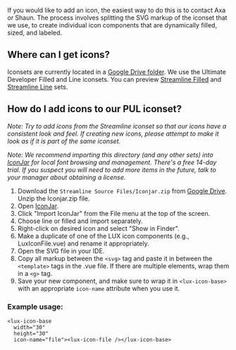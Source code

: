 If you would like to add an icon, the easiest way to do this is to contact Axa or Shaun. The process involves splitting the SVG markup of the iconset that we use, to create individual icon components that are dynamically filled, sized, and labeled.

## Where can I get icons?

Iconsets are currently located in a [Google Drive folder](https://drive.google.com/drive/folders/0B7lJwwFLye5XaTNzdFAwRTEyNlk). We use the Ultimate Developer Filled and Line iconsets. You can preview [Streamline Filled](https://web.archive.org/web/20180112173120/http://www.streamlineicons.com:80/preview-ultimate-filled.html) and [Streamline Line](https://web.archive.org/web/20180116032529/http://www.streamlineicons.com:80/preview-ultimate.html) sets.

## How do I add icons to our PUL iconset?

_Note: Try to add icons from the Streamline iconset so that our icons have a consistent look and feel. If creating new icons, please attempt to make it look as if it is part of the same iconset._

_Note: We recommend importing this directory (and any other sets) into [IconJar](https://geticonjar.com/) for local font browsing and management. There's a free 14-day trial. If you suspect you will need to add more items in the future, talk to your manager about obtaining a license._

1.  Download the `Streamline Source Files/Iconjar.zip` from [Google Drive](https://drive.google.com/drive/folders/0B7lJwwFLye5XYUVxRVpsQndRWFU). Unzip the Iconjar.zip file.
2.  Open [IconJar](https://geticonjar.com/).
3.  Click "Import IconJar" from the File menu at the top of the screen.
4.  Choose line or filled and import separately.
5.  Right-click on desired icon and select "Show in Finder".
6.  Make a duplicate of one of the LUX icon components (e.g., LuxIconFile.vue) and rename it appropriately.
7.  Open the SVG file in your IDE.
8.  Copy all markup between the `<svg>` tag and paste it in between the `<template>` tags in the .vue file. If there are multiple elements, wrap them in a `<g>` tag.
9.  Save your new component, and make sure to wrap it in `<lux-icon-base>` with an appropriate `icon-name` attribute when you use it.

### Example usage:

```
<lux-icon-base
  width="30"
  height="30"
  icon-name="file"><lux-icon-file /></lux-icon-base>
```
